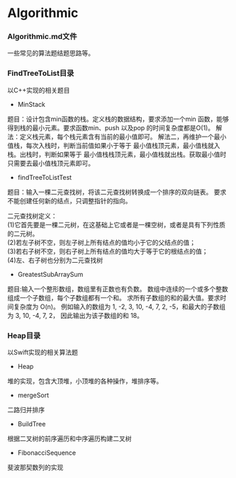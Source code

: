 # Algorithmic

### Algorithmic.md文件
一些常见的算法题结题思路等。


### FindTreeToList目录 
以C++实现的相关题目

* MinStack

 题目：设计包含min函数的栈。定义栈的数据结构，要求添加一个min 函数，能够得到栈的最小元素。要求函数min、push 以及pop 的时间复杂度都是O(1)。
 解法：定义栈元素，每个栈元素含有当前的最小值即可。
      解法二，再维护一个最小值栈，每次入栈时，判断当前值如果小于等于 最小值栈顶元素，最小值栈就入栈。出栈时，判断如果等于 最小值栈栈顶元素，最小值栈就出栈。获取最小值时只需要去最小值栈顶元素即可。
      
* findTreeToListTest

 题目：输入一棵二元查找树，将该二元查找树转换成一个排序的双向链表。 要求不能创建任何新的结点，只调整指针的指向。

 二元查找树定义：  
  (1)它首先要是一棵二元树，在这基础上它或者是一棵空树，或者是具有下列性质的二元树。  
  (2)若左子树不空，则左子树上所有结点的值均小于它的父结点的值；  
  (3)若右子树不空，则右子树上所有结点的值均大于等于它的根结点的值；  
  (4)左、右子树也分别为二元查找树  
 
 
* GreatestSubArraySum

 题目:输入一个整形数组，数组里有正数也有负数。 数组中连续的一个或多个整数组成一个子数组，每个子数组都有一个和。 求所有子数组的和的最大值。要求时间复杂度为 O(n)。
 例如输入的数组为 1, -2, 3, 10, -4, 7, 2, -5，和最大的子数组为 3, 10, -4, 7, 2， 因此输出为该子数组的和 18。
 
 
### Heap目录 
以Swift实现的相关算法题

* Heap
 
 堆的实现，包含大顶堆，小顶堆的各种操作，堆排序等。
 
 
* mergeSort
 
 二路归并排序
 
 
* BuildTree
 
 根据二叉树的前序遍历和中序遍历构建二叉树
 
 
* FibonacciSequence
 
 斐波那契数列的实现
